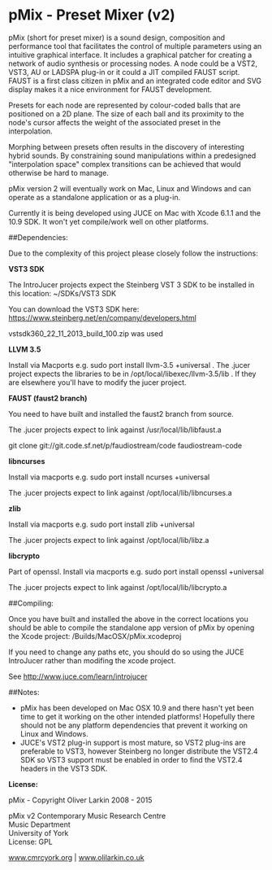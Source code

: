 # pMix - Preset Mixer (v2)

pMix (short for preset mixer) is a sound design, composition and performance tool that facilitates the control of multiple parameters using an intuitive graphical interface. It includes a graphical patcher for creating a network of audio synthesis or processing nodes. A node could be a VST2, VST3, AU or LADSPA plug-in or it could a JIT compiled FAUST script. FAUST is a first class citizen in pMix and an integrated code editor and SVG display makes it a nice environment for FAUST development.

Presets for each node are represented by colour-coded balls that are positioned on a 2D plane. The size of each ball and its proximity to the node's cursor affects the weight of the associated preset in the interpolation. 

Morphing between presets often results in the discovery of interesting hybrid sounds. By constraining sound manipulations within a predesigned "interpolation space" complex transitions can be achieved that would otherwise be hard to manage. 

pMix version 2 will eventually work on Mac, Linux and Windows and can operate as a standalone application or as a plug-in.

Currently it is being developed using JUCE on Mac with Xcode 6.1.1 and the 10.9 SDK. It won't yet compile/work well on other platforms.

##Dependencies:

Due to the complexity of this project please closely follow the instructions:

**VST3 SDK**

The IntroJucer projects expect the Steinberg VST 3 SDK to be installed in this location: ~/SDKs/VST3 SDK 

You can download the VST3 SDK here: https://www.steinberg.net/en/company/developers.html

vstsdk360_22_11_2013_build_100.zip was used

**LLVM 3.5**

Install via Macports e.g. sudo port install llvm-3.5 +universal . The .jucer project expects the libraries to be in /opt/local/libexec/llvm-3.5/lib . If they are elsewhere you'll have to modify the jucer project.

**FAUST (faust2 branch)**

You need to have built and installed the faust2 branch from source. 

The .jucer projects expect to link against /usr/local/lib/libfaust.a

git clone git://git.code.sf.net/p/faudiostream/code faudiostream-code

**libncurses**

Install via macports e.g. sudo port install ncurses +universal

The .jucer projects expect to link against /opt/local/lib/libncurses.a

**zlib**

Install via macports  e.g. sudo port install zlib +universal

The .jucer projects expect to link against /opt/local/lib/libz.a

**libcrypto**

Part of openssl. Install via macports e.g.  sudo port install openssl +universal

The .jucer projects expect to link against /opt/local/lib/libcrypto.a

##Compiling:

Once you have built and installed the above in the correct locations you should be able to compile the standalone app version of pMix by opening the Xcode project: /Builds/MacOSX/pMix.xcodeproj

If you need to change any paths etc, you should do so using the JUCE IntroJucer rather than modifing the xcode project.

See http://www.juce.com/learn/introjucer

##Notes:

* pMix has been developed on Mac OSX 10.9 and there hasn't yet been time to get it working on the other intended platforms! Hopefully there should not be any platform dependencies that prevent it working on Linux and Windows.
* JUCE's VST2 plug-in support is most mature, so VST2 plug-ins are preferable to VST3, however Steinberg no longer distribute the VST2.4 SDK so VST3 support must be enabled in order to find the VST2.4 headers in the VST3 SDK.

**License:**

  pMix - Copyright Oliver Larkin 2008 - 2015
  
  pMix v2
  Contemporary Music Research Centre  
  Music Department  
  University of York  
  License: GPL
  
  www.cmrcyork.org | www.olilarkin.co.uk